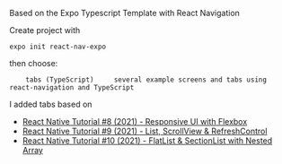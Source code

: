 Based on the Expo Typescript Template with React Navigation

Create project with 
```
expo init react-nav-expo
```
then choose:
```
    tabs (TypeScript)     several example screens and tabs using react-navigation and TypeScript
```

I added tabs based on 

* [React Native Tutorial #8 (2021) - Responsive UI with Flexbox](https://www.youtube.com/watch?v=_t21GTZ4pf8)
* [React Native Tutorial #9 (2021) - List, ScrollView & RefreshControl](https://www.youtube.com/watch?v=Hy3HudbaU68)
* [React Native Tutorial #10 (2021) - FlatList & SectionList with Nested Array](https://www.youtube.com/channel/UCkqNCi8euqXHHMk3XQ4luKw/videos)
